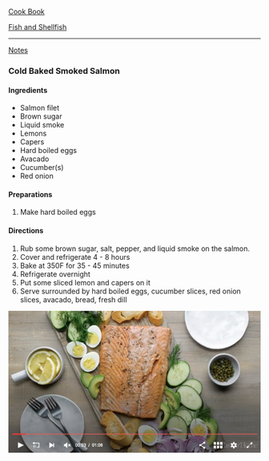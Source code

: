 [Cook Book](https://github.com/vmsmith/CookBook/blob/master/README.md)  

[Fish and Shellfish](https://github.com/vmsmith/CookBook/blob/master/fish_shellfish.md)  

-----  

[Notes](https://github.com/vmsmith/CookBook/blob/master/notes.md)  

### Cold Baked Smoked Salmon  

#### Ingredients  
* Salmon filet  
* Brown sugar  
* Liquid smoke  
* Lemons  
* Capers  
* Hard boiled eggs  
* Avacado  
* Cucumber(s) 
* Red onion  

#### Preparations  

1. Make hard boiled eggs  

#### Directions  

1. Rub some brown sugar, salt, pepper, and liquid smoke on the salmon.  
2. Cover and refrigerate 4 - 8 hours  
3. Bake at 350F for 35 - 45 minutes  
4. Refrigerate overnight  
5. Put some sliced lemon and capers on it  
6. Serve surrounded by hard boiled eggs, cucumber slices, red onion slices, avacado, bread, fresh dill  

![Cold Baked Smoked Salmon](https://github.com/vmsmith/CookBook/blob/master/graphics/cold_baked_smoked_salmon.png)
